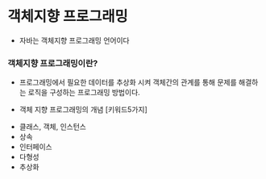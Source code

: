 # 객체지향 프로그래밍

* 자바는 객체지향 프로그래밍 언어이다

### 객체지향 프로그래밍이란?
  - 프로그래밍에서 필요한 데이터를 추상화 시켜 객체간의 관계를 통해 문제를 해결하는 로직을 구성하는 프로그래밍 방법이다.

* 객체 지향 프로그래밍의 개념 [키워드5가지]
 - 클래스, 객체, 인스턴스
 - 상속
 - 인터페이스
 - 다형성
 - 추상화
 
 
